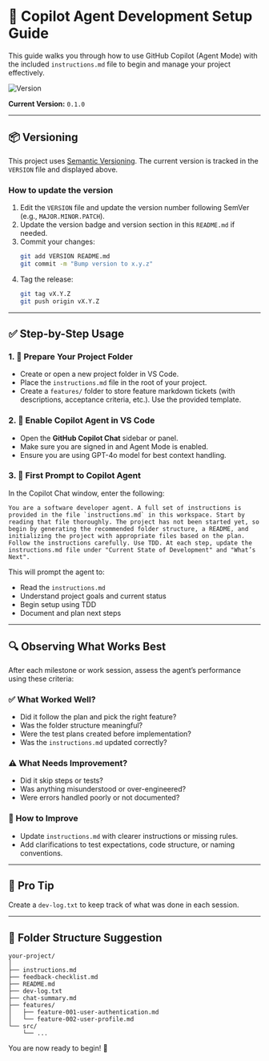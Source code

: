 # 🧠 Copilot Agent Development Setup Guide

This guide walks you through how to use GitHub Copilot (Agent Mode) with the included `instructions.md` file to begin and manage your project effectively.

![Version](https://img.shields.io/badge/version-0.1.0-blue.svg)

**Current Version:** `0.1.0`

---

## 📦 Versioning

This project uses [Semantic Versioning](https://semver.org/). The current version is tracked in the `VERSION` file and displayed above.

### How to update the version

1. Edit the `VERSION` file and update the version number following SemVer (e.g., `MAJOR.MINOR.PATCH`).
2. Update the version badge and version section in this `README.md` if needed.
3. Commit your changes:
   ```sh
   git add VERSION README.md
   git commit -m "Bump version to x.y.z"
   ```
4. Tag the release:
   ```sh
   git tag vX.Y.Z
   git push origin vX.Y.Z
   ```

---

## ✅ Step-by-Step Usage

### 1. 📂 Prepare Your Project Folder

- Create or open a new project folder in VS Code.
- Place the `instructions.md` file in the root of your project.
- Create a `features/` folder to store feature markdown tickets (with descriptions, acceptance criteria, etc.). Use the provided template.

### 2. 🚀 Enable Copilot Agent in VS Code

- Open the **GitHub Copilot Chat** sidebar or panel.
- Make sure you are signed in and Agent Mode is enabled.
- Ensure you are using GPT-4o model for best context handling.

### 3. 💬 First Prompt to Copilot Agent

In the Copilot Chat window, enter the following:

```
You are a software developer agent. A full set of instructions is provided in the file `instructions.md` in this workspace. Start by reading that file thoroughly. The project has not been started yet, so begin by generating the recommended folder structure, a README, and initializing the project with appropriate files based on the plan. Follow the instructions carefully. Use TDD. At each step, update the instructions.md file under "Current State of Development" and "What’s Next".
```

This will prompt the agent to:

- Read the `instructions.md`
- Understand project goals and current status
- Begin setup using TDD
- Document and plan next steps

---

## 🔍 Observing What Works Best

After each milestone or work session, assess the agent’s performance using these criteria:

### ✅ What Worked Well?

- Did it follow the plan and pick the right feature?
- Was the folder structure meaningful?
- Were the test plans created before implementation?
- Was the `instructions.md` updated correctly?

### ⚠️ What Needs Improvement?

- Did it skip steps or tests?
- Was anything misunderstood or over-engineered?
- Were errors handled poorly or not documented?

### 🧾 How to Improve

- Update `instructions.md` with clearer instructions or missing rules.
- Add clarifications to test expectations, code structure, or naming conventions.

---

## 🧠 Pro Tip

Create a `dev-log.txt` to keep track of what was done in each session.

---

## 📂 Folder Structure Suggestion

```
your-project/
│
├── instructions.md
├── feedback-checklist.md
├── README.md
├── dev-log.txt
├── chat-summary.md
├── features/
│   ├── feature-001-user-authentication.md
│   └── feature-002-user-profile.md
└── src/
    └── ...
```

You are now ready to begin! 🎯
